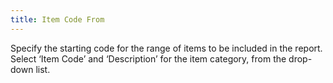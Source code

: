 ```yaml
---
title: Item Code From
---
```



Specify the starting code for the range of items to be included in the  report. Select ‘Item Code’  and ‘Description’ for the item category, from the drop-down list.

